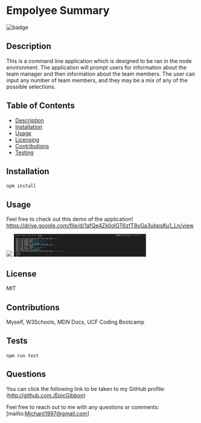 # Empolyee Summary
  ![badge](https://img.shields.io/badge/License-MIT-red)

## Description
This is a command line application which is designed to be ran in the node environment. The application will prompt users for information about the team manager and then information about the team members. The user can input any number of team members, and they may be a mix of any of the possible selections. 

## Table of Contents
* [Description](#Description)
* [Installation](#Installation)
* [Usage](#Usage)
* [Licensing](#License)
* [Contributions](#Contributions)
* [Testing](#Tests)

## Installation

```
npm install
```

## Usage

Feel free to check out this demo of the application! https://drive.google.com/file/d/1afQe4ZkIIolGT6zfT8vGa3ubpsKu1_Ln/view

<img src="Assets/endresults.png" width="350px">

<img src="Assets/User_Usage_example.png" width="350px">

## License
MIT

## Contributions
Myself, W3Schools, MDN Docs, UCF Coding Bootcamp

## Tests
```
npm run test
```

## Questions 
You can click the following link to be taken to my GitHub profile: (http://github.com./EpicGibbon)


Feel free to reach out to me with any questions or comments: [mailto:Michant1997@gmail.com]